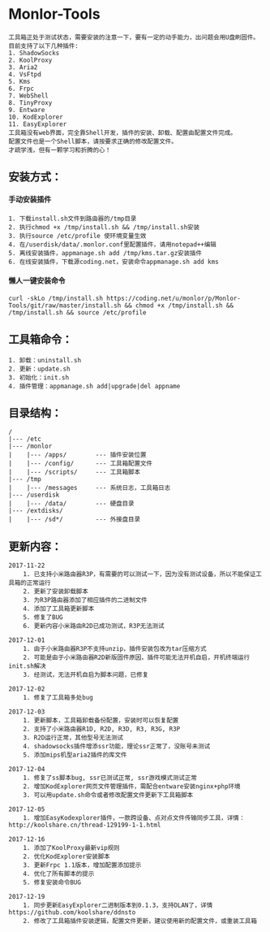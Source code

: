 # Monlor-Tools
	工具箱正处于测试状态，需要安装的注意一下，要有一定的动手能力，出问题会用U盘刷固件。
	目前支持了以下几种插件:
	1. ShadowSocks
	2. KoolProxy
	3. Aria2
	4. VsFtpd
	5. Kms
	6. Frpc
	7. WebShell
	8. TinyProxy
	9. Entware
	10. KodExplorer
	11. EasyExplorer
	工具箱没有web界面，完全靠Shell开发，插件的安装、卸载、配置由配置文件完成。
	配置文件也是一个Shell脚本，请按要求正确的修改配置文件。
	才疏学浅，但有一颗学习和折腾的心！
		
## 安装方式：  
#### 	手动安装插件
	1. 下载install.sh文件到路由器的/tmp目录
	2. 执行chmod +x /tmp/install.sh && /tmp/install.sh安装
	3. 执行source /etc/profile 使环境变量生效
	4. 在/userdisk/data/.monlor.conf里配置插件，请用notepad++编辑
	5. 离线安装插件，appmanage.sh add /tmp/kms.tar.gz安装插件 
	6. 在线安装插件，下载源coding.net，安装命令appmanage.sh add kms

#### 	懒人一键安装命令
	curl -skLo /tmp/install.sh https://coding.net/u/monlor/p/Monlor-Tools/git/raw/master/install.sh && chmod +x /tmp/install.sh && /tmp/install.sh && source /etc/profile

## 工具箱命令：
	1. 卸载：uninstall.sh
	2. 更新：update.sh
	3. 初始化：init.sh 
	4. 插件管理：appmanage.sh add|upgrade|del appname

## 目录结构：  
	/
	|--- /etc  
	|--- /monlor
	|    |--- /apps/        --- 插件安装位置  
	|    |--- /config/      --- 工具箱配置文件
	|    |--- /scripts/     --- 工具箱脚本
	|--- /tmp
	|    |--- /messages     --- 系统日志，工具箱日志
	|--- /userdisk
	|    |--- /data/        --- 硬盘目录
	|--- /extdisks/
	|    |--- /sd*/         --- 外接盘目录

## 更新内容：  
	2017-11-22
		1. 已支持小米路由器R3P，有需要的可以测试一下，因为没有测试设备，所以不能保证工具箱的正常运行
		2. 更新了安装卸载脚本
		3. 为R3P路由器添加了相应插件的二进制文件
		4. 添加了工具箱更新脚本
		5. 修复了BUG
		6. 更新内容小米路由R2D已成功测试，R3P无法测试

	2017-12-01
		1. 由于小米路由器R3P不支持unzip，插件安装包改为tar压缩方式
		2. 可能是由于小米路由器R2D新版固件原因，插件可能无法开机自启，开机终端运行init.sh解决
		3. 经测试，无法开机自启为脚本问题，已修复

	2017-12-02
		1. 修复了工具箱多处bug

	2017-12-03
		1. 更新脚本，工具箱卸载备份配置，安装时可以恢复配置
		2. 支持了小米路由器R1D, R2D, R3D, R3, R3G, R3P
		3. R2D运行正常，其他型号无法测试
		4. shadowsocks插件增添ssr功能，理论ssr正常了，没账号未测试
		5. 添加mips机型aria2插件的库文件
	
	2017-12-04
		1. 修复了ss脚本bug, ssr已测试正常, ssr游戏模式测试正常
		2. 增加KodExplorer网页文件管理插件，需配合entware安装nginx+php环境
		3. 可以用update.sh命令或者修改配置文件更新下工具箱脚本

	2017-12-05
		1. 增加EasyKodexplorer插件，一款跨设备、点对点文件传输同步工具，详情：http://koolshare.cn/thread-129199-1-1.html

	2017-12-16
		1. 添加了KoolProxy最新vip规则
		2. 优化KodExplorer安装脚本
		3. 更新Frpc 1.1版本，增加配置添加提示
		4. 优化了所有脚本的提示
		5. 修复安装命令BUG

	2017-12-19
		1. 同步更新EasyExplorer二进制版本到0.1.3，支持DLAN了，详情https://github.com/koolshare/ddnsto
		2. 修改了工具箱插件安装逻辑，配置文件更新，建议使用新的配置文件，或重装工具箱


